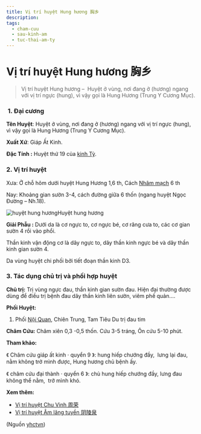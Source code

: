 ```yaml
---
title: Vị trí huyệt Hung hương 胸乡
description: 
tags:
  - cham-cuu
  - sau-kinh-am
  - tuc-thai-am-ty
---
```


# Vị trí huyệt Hung hương 胸乡 

> Vị trí huyệt Hung hương –  Huyệt ở vùng, nơi đang ở (hương) ngang với vị trí ngực (hung), vì vậy gọi là Hung Hương (Trung Y Cương Mục).

###  1. Đại cương

**Tên Huyệt**: Huyệt ở vùng, nơi đang ở (hương) ngang với vị trí ngực (hung), vì vậy gọi là Hung Hương (Trung Y Cương Mục).

**Xuất Xứ**: Giáp Ất Kinh.

**Đặc Tính :** Huyệt thứ 19 của [kinh Tỳ](/yhctvn/kinh-tuc-thai-am-ty/).

### 2. Vị trí huyệt

Xưa: Ở chỗ hõm dưới huyệt Hung Hương 1,6 th, Cách [Nhâm mạch](/yhctvn/dai-cuong-mach-nham/) 6 th

Nay: Khoảng gian sườn 3-4, cách đường giữa 6 thốn (ngang huyệt Ngọc Đường – Nh.18).

![huyệt hung hương](/imgs/yhctvn/huyet-hung-huong.jpg)Huyệt hung hương

**Giải Phẫu :** Dưới da là cơ ngực to, cơ ngực bé, cơ răng cưa to, các cơ gian sườn 4 rồi vào phổi.

Thần kinh vận động cơ là dây ngực to, dây thần kinh ngực bé và dây thần kinh gian sườn 4.

Da vùng huyệt chi phối bởi tiết đoạn thần kinh D3.

### 3. Tác dụng chủ trị và phối hợp huyệt

**Chủ trị:** Trị vùng ngực đau, thần kinh gian sườn đau. Hiện đại thường được dùng để điều trị bệnh đau dây thần kinh liên sườn, viêm phế quản….

**Phối Huyệt:**

1. Phối [Nội Quan](/yhctvn/vi-tri-huyet-noi-quan-%e5%86%85%e5%85%b3/), Chiên Trung, Tam Tiêu Du trị đau tim

**Châm Cứu:** Châm xiên 0,3 -0,5 thốn. Cứu 3-5 tráng, Ôn cứu 5-10 phút.

**Tham khảo:**

《 Châm cứu giáp ất kinh · quyển 9 》: hung hiếp chướng đầy,  lưng lại đau, nằm không trở mình được, Hung hương chủ bệnh ấy.

《 châm cứu đại thành · quyển 6 》: chủ hung hiếp chướng đầy, lưng đau không thể nằm,  trở mình khó.

**Xem thêm:**

* [Vị trí huyệt Chu Vinh 周荣](/yhctvn/vi-tri-huyet-chu-vinh-%e5%91%a8%e8%8d%a3/)
* [Vị trí huyệt Âm lăng tuyền 阴陵泉](/yhctvn/vi-tri-huyet-am-lang-tuyen-%e9%98%b4%e9%99%b5%e6%b3%89/)

(Nguồn <a href="https://yhctvn.com/vi-tri-huyet-hung-huong-胸乡/" target="_blank">yhctvn</a>)
